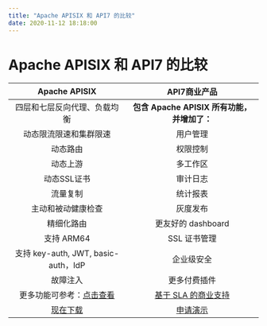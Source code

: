 ```yaml
---
title: "Apache APISIX 和 API7 的比较"
date: 2020-11-12 18:18:00
---  
```

# Apache APISIX 和 API7 的比较

| **Apache APISIX** | **API7商业产品** |
| :----: | :----: |
| 四层和七层反向代理、负载均衡 | **包含 Apache APISIX 所有功能，并增加了：** |
| 动态限流限速和集群限速 | 用户管理 |
| 动态路由 | 权限控制 |
| 动态上游 | 多工作区 |
| 动态SSL证书 | 审计日志 |
| 流量复制 | 统计报表 |
| 主动和被动健康检查 | 灰度发布 |
| 精细化路由 | 更友好的 dashboard |
| 支持 ARM64 | SSL 证书管理 |
| 支持 key-auth, JWT, basic-auth，IdP | 企业级安全 |
| 故障注入 | 更多付费插件 |
| 更多功能可参考：[点击查看](https://github.com/apache/apisix/blob/master/README_CN.md#%E5%8A%9F%E8%83%BD) | [基于 SLA 的商业支持](http://www3.apiseven.com/support-for-business) |
| [现在下载](https://github.com/apache/apisix) | [申请演示](https://apiseven.mikecrm.com/pvdVjd5) |
